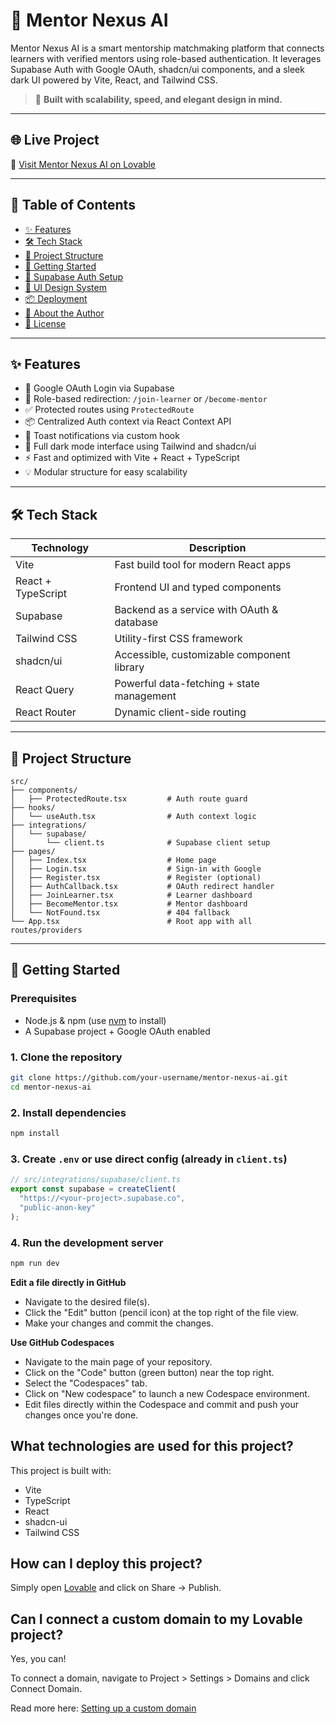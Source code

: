 # 🧠 Mentor Nexus AI

Mentor Nexus AI is a smart mentorship matchmaking platform that connects learners with verified mentors using role-based authentication. It leverages Supabase Auth with Google OAuth, shadcn/ui components, and a sleek dark UI powered by Vite, React, and Tailwind CSS.

> 🎯 **Built with scalability, speed, and elegant design in mind.**

---

## 🌐 Live Project

🔗 [Visit Mentor Nexus AI on Lovable](https://lovable.dev/projects/c463c460-ba1a-4de8-b7fe-143afc685b28)

---

## 📌 Table of Contents

- [✨ Features](#-features)
- [🛠️ Tech Stack](#️-tech-stack)
- [📁 Project Structure](#-project-structure)
- [🚀 Getting Started](#-getting-started)
- [🔐 Supabase Auth Setup](#-supabase-auth-setup)
- [🎨 UI Design System](#-ui-design-system)
- [📦 Deployment](#-deployment)
- [🙋 About the Author](#-about-the-author)
- [📄 License](#-license)

---

## ✨ Features

- 🔐 Google OAuth Login via Supabase
- 🎯 Role-based redirection: `/join-learner` or `/become-mentor`
- ✅ Protected routes using `ProtectedRoute`
- 📦 Centralized Auth context via React Context API
- 💬 Toast notifications via custom hook
- 🎨 Full dark mode interface using Tailwind and shadcn/ui
- ⚡ Fast and optimized with Vite + React + TypeScript
- 💡 Modular structure for easy scalability

---

## 🛠️ Tech Stack

| Technology         | Description                                  |
|--------------------|----------------------------------------------|
| Vite               | Fast build tool for modern React apps        |
| React + TypeScript | Frontend UI and typed components             |
| Supabase           | Backend as a service with OAuth & database   |
| Tailwind CSS       | Utility-first CSS framework                  |
| shadcn/ui          | Accessible, customizable component library   |
| React Query        | Powerful data-fetching + state management    |
| React Router       | Dynamic client-side routing                  |

---

## 📁 Project Structure

```
src/
├── components/
│   ├── ProtectedRoute.tsx         # Auth route guard
├── hooks/
│   └── useAuth.tsx                # Auth context logic
├── integrations/
│   └── supabase/
│       └── client.ts              # Supabase client setup
├── pages/
│   ├── Index.tsx                  # Home page
│   ├── Login.tsx                  # Sign-in with Google
│   ├── Register.tsx               # Register (optional)
│   ├── AuthCallback.tsx           # OAuth redirect handler
│   ├── JoinLearner.tsx            # Learner dashboard
│   ├── BecomeMentor.tsx           # Mentor dashboard
│   └── NotFound.tsx               # 404 fallback
└── App.tsx                        # Root app with all routes/providers
```

---

## 🚀 Getting Started

### Prerequisites

- Node.js & npm (use [nvm](https://github.com/nvm-sh/nvm) to install)
- A Supabase project + Google OAuth enabled

### 1. Clone the repository

```bash
git clone https://github.com/your-username/mentor-nexus-ai.git
cd mentor-nexus-ai
```

### 2. Install dependencies

```bash
npm install
```

### 3. Create `.env` or use direct config (already in `client.ts`)

```ts
// src/integrations/supabase/client.ts
export const supabase = createClient(
  "https://<your-project>.supabase.co",
  "public-anon-key"
);
```

### 4. Run the development server

```bash
npm run dev
```

**Edit a file directly in GitHub**

- Navigate to the desired file(s).
- Click the "Edit" button (pencil icon) at the top right of the file view.
- Make your changes and commit the changes.

**Use GitHub Codespaces**

- Navigate to the main page of your repository.
- Click on the "Code" button (green button) near the top right.
- Select the "Codespaces" tab.
- Click on "New codespace" to launch a new Codespace environment.
- Edit files directly within the Codespace and commit and push your changes once you're done.

## What technologies are used for this project?

This project is built with:

- Vite
- TypeScript
- React
- shadcn-ui
- Tailwind CSS

## How can I deploy this project?

Simply open [Lovable](https://lovable.dev/projects/c463c460-ba1a-4de8-b7fe-143afc685b28) and click on Share -> Publish.

## Can I connect a custom domain to my Lovable project?

Yes, you can!

To connect a domain, navigate to Project > Settings > Domains and click Connect Domain.

Read more here: [Setting up a custom domain](https://docs.lovable.dev/tips-tricks/custom-domain#step-by-step-guide)
